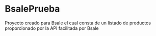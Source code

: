 # BsalePrueba

<p> Proyecto creado para Bsale el cual consta de un listado de productos 
  proporcionado por la API facilitada por Bsale </p>

